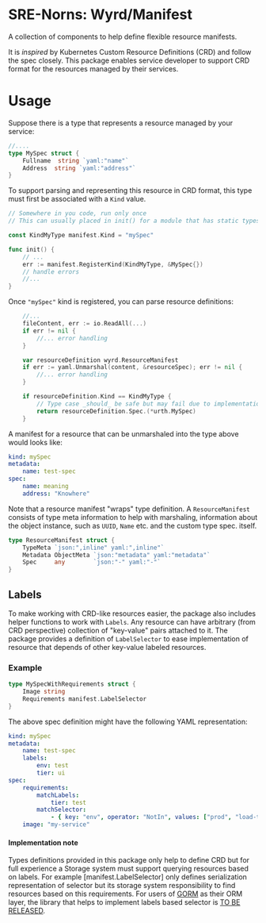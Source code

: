 # SRE-Norns: Wyrd/Manifest
A collection of components to help define flexible resource manifests.

It is _inspired_ by Kubernetes Custom Resource Definitions (CRD) and follow the spec closely.
This package enables service developer to support CRD format for the resources managed by their services.

# Usage

Suppose there is a type that represents a resource managed by your service:
```go
//....
type MySpec struct {
    Fullname  string `yaml:"name"`
    Address  string `yaml:"address"`
}
```

To support parsing and representing this resource in CRD format, this type must first be associated with a `Kind` value.

```go
// Somewhere in you code, run only once
// This can usually placed in init() for a module that has static types:

const KindMyType manifest.Kind = "mySpec"

func init() {
    // ...
	err := manifest.RegisterKind(KindMyType, &MySpec{})
    // handle errors
    //...
}
```

Once `"mySpec"` kind is registered, you can parse resource definitions:
```go
    //...
    fileContent, err := io.ReadAll(...)
    if err != nil {
        //... error handling
    }

    var resourceDefinition wyrd.ResourceManifest
	if err := yaml.Unmarshal(content, &resourceSpec); err != nil {
		//... error handling
	}

    if resourceDefinition.Kind == KindMyType {
        // Type case _should_ be safe but may fail due to implementation BUGS
        return resourceDefinition.Spec.(*urth.MySpec)
    }

```
A manifest for a resource that can be unmarshaled into the type above would looks like:
```yaml
kind: mySpec
metadata:
    name: test-spec
spec:
    name: meaning
    address: "Knowhere"
```

Note that a resource manifest "wraps" type definition. A `ResourceManifest` consists of type meta information to help with marshaling,
information about the object instance, such as `UUID`, `Name` etc. and the custom type spec. itself.

```go
type ResourceManifest struct {
	TypeMeta `json:",inline" yaml:",inline"`
	Metadata ObjectMeta `json:"metadata" yaml:"metadata"`
	Spec     any        `json:"-" yaml:"-"`
}
```

## Labels
To make working with CRD-like resources easier, the package also includes helper functions to work with `Labels`. Any resource can have arbitrary (from CRD perspective) collection of "key-value" pairs attached to it. The package provides a definition of `LabelSelector` to ease implementation of resource that depends of other key-value labeled resources.

### Example
```go
type MySpecWithRequirements struct {
    Image string
    Requirements manifest.LabelSelector
}
```

The above spec definition might have the following YAML representation:
```yaml
kind: mySpec
metadata:
    name: test-spec
    labels: 
        env: test
        tier: ui
spec:
    requirements: 
        matchLabels:
            tier: test
        matchSelector:
            - { key: "env", operator: "NotIn", values: ["prod", "load-test"] }
    image: "my-service"
```

#### Implementation note
Types definitions provided in this package only help to define CRD but for full experience a Storage system must support querying resources based on labels. For example [manifest.LabelSelector] only defines serialization representation of selector but its storage system responsibility to find resources based on this requirements.
For users of [GORM](https://gorm.io) as their ORM layer, the library that helps to implement labels based selector is [TO BE RELEASED](TBD).
